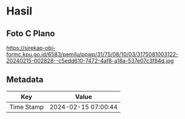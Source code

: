 # Hasil

## Foto C Plano

https://sirekap-obj-formc.kpu.go.id/6583/pemilu/ppwp/31/75/08/10/03/3175081003122-20240215-002828--c5edd610-7472-4af8-a18a-537e07c3f84d.jpg


## Metadata

| Key        | Value               |
| ---------- | ------------------- |
| Time Stamp | 2024-02-15 07:00:44 |




